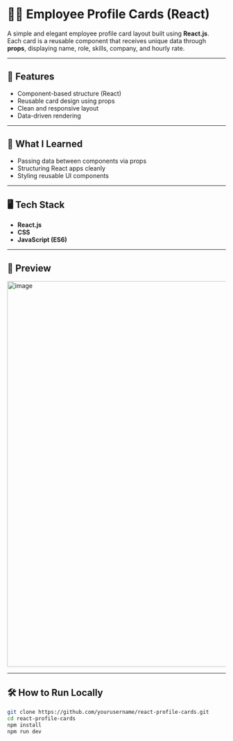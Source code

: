 # 👩‍💻 Employee Profile Cards (React)

A simple and elegant employee profile card layout built using **React.js**.  
Each card is a reusable component that receives unique data through **props**, displaying name, role, skills, company, and hourly rate.

---

## 🚀 Features
- Component-based structure (React)
- Reusable card design using props
- Clean and responsive layout
- Data-driven rendering

---

## 🧠 What I Learned
- Passing data between components via props
- Structuring React apps cleanly
- Styling reusable UI components

---

## 🖥️ Tech Stack
- **React.js**
- **CSS**
- **JavaScript (ES6)**

---

## 🧩 Preview

<img width="1920" height="887" alt="image" src="https://github.com/user-attachments/assets/83caddbb-bfa6-497c-9dbc-8b43ae46875e" />


---

## 🛠️ How to Run Locally

```bash
git clone https://github.com/yourusername/react-profile-cards.git
cd react-profile-cards
npm install
npm run dev
